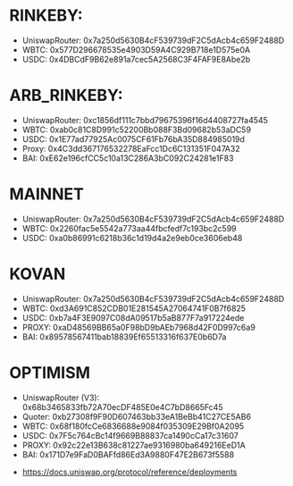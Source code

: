# RINKEBY:

- UniswapRouter: 0x7a250d5630B4cF539739dF2C5dAcb4c659F2488D
- WBTC: 0x577D296678535e4903D59A4C929B718e1D575e0A
- USDC: 0x4DBCdF9B62e891a7cec5A2568C3F4FAF9E8Abe2b

# ARB_RINKEBY:

- UniswapRouter: 0xc1856df111c7bbd79675396f16d4408727fa4545
- WBTC: 0xab0c81C8D991c52200Bb088F3Bd09682b53aDC59
- USDC: 0x1E77ad77925Ac0075CF61Fb76bA35D884985019d
- Proxy: 0x4C3dd367176532278EaFcc1Dc6C131351F047A32
- BAI: 0xE62e196cfCC5c10a13C286A3bC092C24281e1F83

# MAINNET

- UniswapRouter: 0x7a250d5630B4cF539739dF2C5dAcb4c659F2488D
- WBTC: 0x2260fac5e5542a773aa44fbcfedf7c193bc2c599
- USDC: 0xa0b86991c6218b36c1d19d4a2e9eb0ce3606eb48

# KOVAN

- UniswapRouter: 0x7a250d5630B4cF539739dF2C5dAcb4c659F2488D
- WBTC: 0xd3A691C852CDB01E281545A27064741F0B7f6825
- USDC: 0xb7a4F3E9097C08dA09517b5aB877F7a917224ede
- PROXY: 0xaD48569BB65a0F98bD9bAEb7968d42F0D997c6a9
- BAI: 0x89578567411bab18839Ef65513316f637E0b6D7a

# OPTIMISM

- UniswapRouter (V3): 0x68b3465833fb72A70ecDF485E0e4C7bD8665Fc45
- Quoter: 0xb27308f9F90D607463bb33eA1BeBb41C27CE5AB6
- WBTC: 0x68f180fcCe6836688e9084f035309E29Bf0A2095
- USDC: 0x7F5c764cBc14f9669B88837ca1490cCa17c31607
- PROXY: 0x92c22e13B638c81227ae9316980ba649216EeD1A
- BAI: 0x171D7e9FaD0BAFfd86Ed3A9880F47E2B673f5588

* https://docs.uniswap.org/protocol/reference/deployments
